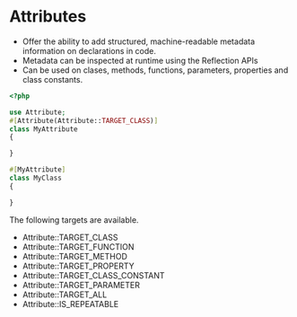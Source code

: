 # Attributes #
* Offer the ability to add structured, machine-readable metadata information on declarations in code.
* Metadata can be inspected at runtime using the Reflection APIs
* Can be used on clases, methods, functions, parameters, properties and class constants.

```php
<?php

use Attribute;
#[Attribute(Attribute::TARGET_CLASS)]
class MyAttribute
{

}

#[MyAttribute]
class MyClass
{

}
```

The following targets are available.
* Attribute::TARGET_CLASS
* Attribute::TARGET_FUNCTION
* Attribute::TARGET_METHOD
* Attribute::TARGET_PROPERTY
* Attribute::TARGET_CLASS_CONSTANT
* Attribute::TARGET_PARAMETER
* Attribute::TARGET_ALL
* Attribute::IS_REPEATABLE
